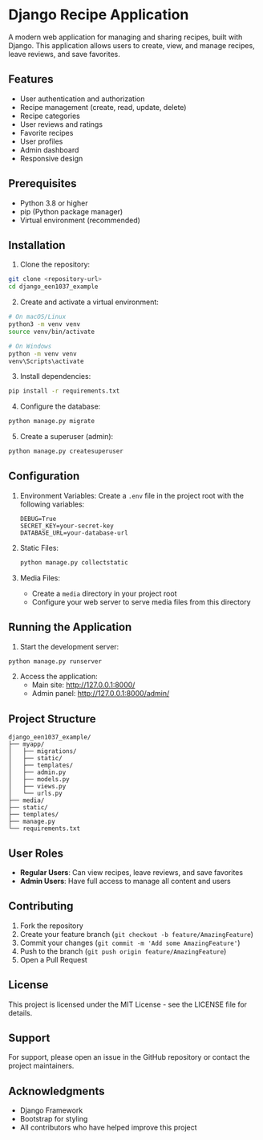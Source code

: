 # Django Recipe Application

A modern web application for managing and sharing recipes, built with Django. This application allows users to create, view, and manage recipes, leave reviews, and save favorites.

## Features

- User authentication and authorization
- Recipe management (create, read, update, delete)
- Recipe categories
- User reviews and ratings
- Favorite recipes
- User profiles
- Admin dashboard
- Responsive design

## Prerequisites

- Python 3.8 or higher
- pip (Python package manager)
- Virtual environment (recommended)

## Installation

1. Clone the repository:
```bash
git clone <repository-url>
cd django_een1037_example
```

2. Create and activate a virtual environment:
```bash
# On macOS/Linux
python3 -m venv venv
source venv/bin/activate

# On Windows
python -m venv venv
venv\Scripts\activate
```

3. Install dependencies:
```bash
pip install -r requirements.txt
```

4. Configure the database:
```bash
python manage.py migrate
```

5. Create a superuser (admin):
```bash
python manage.py createsuperuser
```

## Configuration

1. Environment Variables:
   Create a `.env` file in the project root with the following variables:
   ```
   DEBUG=True
   SECRET_KEY=your-secret-key
   DATABASE_URL=your-database-url
   ```

2. Static Files:
   ```bash
   python manage.py collectstatic
   ```

3. Media Files:
   - Create a `media` directory in your project root
   - Configure your web server to serve media files from this directory

## Running the Application

1. Start the development server:
```bash
python manage.py runserver
```

2. Access the application:
   - Main site: http://127.0.0.1:8000/
   - Admin panel: http://127.0.0.1:8000/admin/

## Project Structure

```
django_een1037_example/
├── myapp/
│   ├── migrations/
│   ├── static/
│   ├── templates/
│   ├── admin.py
│   ├── models.py
│   ├── views.py
│   └── urls.py
├── media/
├── static/
├── templates/
├── manage.py
└── requirements.txt
```

## User Roles

- **Regular Users**: Can view recipes, leave reviews, and save favorites
- **Admin Users**: Have full access to manage all content and users

## Contributing

1. Fork the repository
2. Create your feature branch (`git checkout -b feature/AmazingFeature`)
3. Commit your changes (`git commit -m 'Add some AmazingFeature'`)
4. Push to the branch (`git push origin feature/AmazingFeature`)
5. Open a Pull Request

## License

This project is licensed under the MIT License - see the LICENSE file for details.

## Support

For support, please open an issue in the GitHub repository or contact the project maintainers.

## Acknowledgments

- Django Framework
- Bootstrap for styling
- All contributors who have helped improve this project 